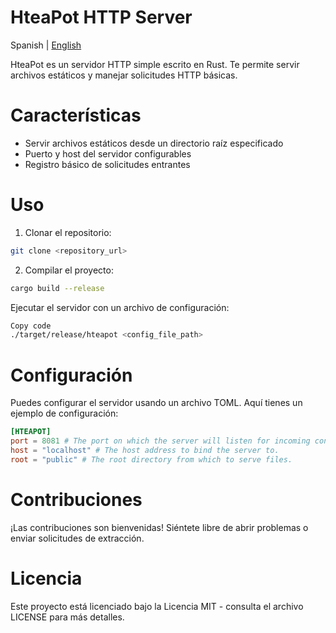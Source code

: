# HteaPot HTTP Server
Spanish | [English](../readme.md)

HteaPot es un servidor HTTP simple escrito en Rust. Te permite servir archivos estáticos y manejar solicitudes HTTP básicas.

# Características

 - Servir archivos estáticos desde un directorio raíz especificado
 - Puerto y host del servidor configurables
 - Registro básico de solicitudes entrantes

# Uso

1. Clonar el repositorio:
```bash
git clone <repository_url>
```

2. Compilar el proyecto:
```bash
cargo build --release
```
Ejecutar el servidor con un archivo de configuración:
```bash
Copy code
./target/release/hteapot <config_file_path>
```
# Configuración

Puedes configurar el servidor usando un archivo TOML. Aquí tienes un ejemplo de configuración:

```toml
[HTEAPOT]
port = 8081 # The port on which the server will listen for incoming connections.
host = "localhost" # The host address to bind the server to. 
root = "public" # The root directory from which to serve files.
```
# Contribuciones

¡Las contribuciones son bienvenidas! Siéntete libre de abrir problemas o enviar solicitudes de extracción.

# Licencia

Este proyecto está licenciado bajo la Licencia MIT - consulta el archivo LICENSE para más detalles.
